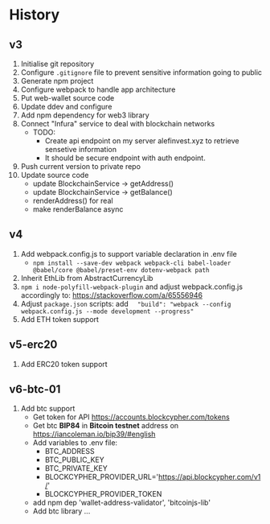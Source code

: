 # History

## v3

1. Initialise git repository
2. Configure `.gitignore` file to prevent sensitive information going to public
3. Generate npm project
4. Configure webpack to handle app architecture
5. Put web-wallet source code
6. Update ddev and configure
7. Add npm dependency for web3 library
8. Connect "Infura" service to deal with blockchain networks
   * TODO:
     * Create api endpoint on my server alefinvest.xyz to retrieve sensetive information
     * It should be secure endpoint with auth endpoint.
9. Push current version to private repo
10. Update source code 
    * update BlockchainService -> getAddress()
    * update BlockchainService -> getBalance()
    * renderAddress() for real
    * make renderBalance async

## v4

1. Add webpack.config.js to support variable declaration in .env file
   * `npm install --save-dev webpack webpack-cli babel-loader @babel/core @babel/preset-env dotenv-webpack path`
2.  Inherit EthLib from AbstractCurrencyLib
3. `npm i node-polyfill-webpack-plugin` and adjust webpack.config.js accordingly to: https://stackoverflow.com/a/65556946
4. Adjust `package.json` scripts: add `  "build": "webpack --config webpack.config.js --mode development --progress"` 
5. Add ETH token support

## v5-erc20

1. Add ERC20 token support

## v6-btc-01

1. Add btc support
   * Get token for API https://accounts.blockcypher.com/tokens
   * Get btc **BIP84** in **Bitcoin testnet** address on https://iancoleman.io/bip39/#english
   * Add variables to .env file:
     * BTC_ADDRESS
     * BTC_PUBLIC_KEY
     * BTC_PRIVATE_KEY
     * BLOCKCYPHER_PROVIDER_URL='https://api.blockcypher.com/v1/'
     * BLOCKCYPHER_PROVIDER_TOKEN
   * add npm dep 'wallet-address-validator', 'bitcoinjs-lib'
   * Add btc library ...